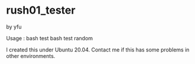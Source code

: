 # rush01_tester
by yfu

Usage :
bash test
bash test random

I created this under Ubuntu 20.04. Contact me if this has some problems in other environments.
